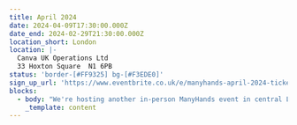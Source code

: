 ```yaml
---
title: April 2024
date: 2024-04-09T17:30:00.000Z
date_end: 2024-02-29T21:30:00.000Z
location_short: London
location: |-
  Canva UK Operations Ltd
  33 Hoxton Square  N1 6PB
status: 'border-[#FF9325] bg-[#F3EDE0]'
sign_up_url: 'https://www.eventbrite.co.uk/e/manyhands-april-2024-tickets-845025743747'
blocks:
  - body: "We're hosting another in-person ManyHands event in central London and we'd love to see you there.\U0001F918\n\nOur ManyHands April 2024 edition is brought to you by Digital Product People! Join us for an exciting in-person event at our sponsor's new swanky headquarters - Canva UK, Hoxton Square, London, UK.\n\nWith our randomiser spinning up a unique product challenge on the night and speakers on board to spark inspiration, you're guaranteed a fun & creative evening! \U0001F64C\n\nGet ready to connect, learn, and collaborate with like-minded digital product enthusiasts. Network with likeminded pros, explore fun product challenges, and join our community of experts.\n\nWe'll provide great talks, hot pizza and cold drinks. What more would you like?!\n\nSee you there!\n"
    _template: content
---
```


